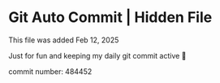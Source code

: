 # Git Auto Commit | Hidden File

This file was added Feb 12, 2025

Just for fun and keeping my daily git commit active 🤪

commit number: 484452
